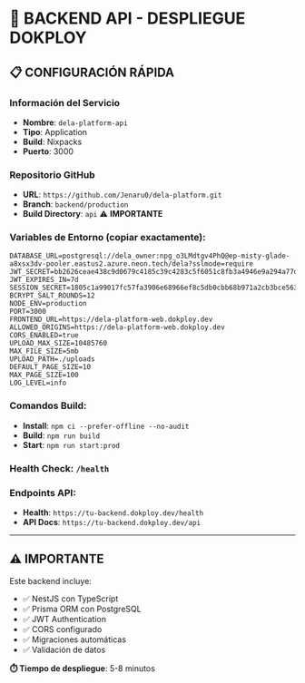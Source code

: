 # 🚀 BACKEND API - DESPLIEGUE DOKPLOY

## 📋 CONFIGURACIÓN RÁPIDA

### **Información del Servicio**

- **Nombre**: `dela-platform-api`
- **Tipo**: Application
- **Build**: Nixpacks
- **Puerto**: 3000

### **Repositorio GitHub**

- **URL**: `https://github.com/Jenaru0/dela-platform.git`
- **Branch**: `backend/production`
- **Build Directory**: `api` ⚠️ **IMPORTANTE**

### **Variables de Entorno** (copiar exactamente):

```
DATABASE_URL=postgresql://dela_owner:npg_o3LMdtgv4PhQ@ep-misty-glade-a8xsx3dv-pooler.eastus2.azure.neon.tech/dela?sslmode=require
JWT_SECRET=bb2626ceae438c9d0679c4185c39c4283c5f6051c8fb3a4946e9a294a77dad74
JWT_EXPIRES_IN=7d
SESSION_SECRET=1805c1a99017fc57fa3906e68966ef8c5db0cbb68b971a2cb3bce56356025111
BCRYPT_SALT_ROUNDS=12
NODE_ENV=production
PORT=3000
FRONTEND_URL=https://dela-platform-web.dokploy.dev
ALLOWED_ORIGINS=https://dela-platform-web.dokploy.dev
CORS_ENABLED=true
UPLOAD_MAX_SIZE=10485760
MAX_FILE_SIZE=5mb
UPLOAD_PATH=./uploads
DEFAULT_PAGE_SIZE=10
MAX_PAGE_SIZE=100
LOG_LEVEL=info
```

### **Comandos Build**:

- **Install**: `npm ci --prefer-offline --no-audit`
- **Build**: `npm run build`
- **Start**: `npm run start:prod`

### **Health Check**: `/health`

### **Endpoints API**:

- **Health**: `https://tu-backend.dokploy.dev/health`
- **API Docs**: `https://tu-backend.dokploy.dev/api`

---

## ⚠️ IMPORTANTE

Este backend incluye:

- ✅ NestJS con TypeScript
- ✅ Prisma ORM con PostgreSQL
- ✅ JWT Authentication
- ✅ CORS configurado
- ✅ Migraciones automáticas
- ✅ Validación de datos

**⏱️ Tiempo de despliegue**: 5-8 minutos
